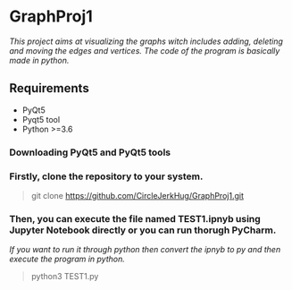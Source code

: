# GraphProj1

*This project aims at visualizing the graphs witch includes adding, deleting and moving the edges and vertices. The code of the program is basically made in python.*

## Requirements 
- PyQt5
- Pyqt5 tool
- Python >=3.6


### Downloading PyQt5 and PyQt5 tools
 >



### Firstly, clone the repository to your system.

> git clone https://github.com/CircleJerkHug/GraphProj1.git

### Then, you can execute the file named TEST1.ipnyb using Jupyter Notebook directly or you can run thorugh PyCharm.

*If you want to run it through python then convert the ipnyb to py and then execute the program in python.*

> python3 TEST1.py



